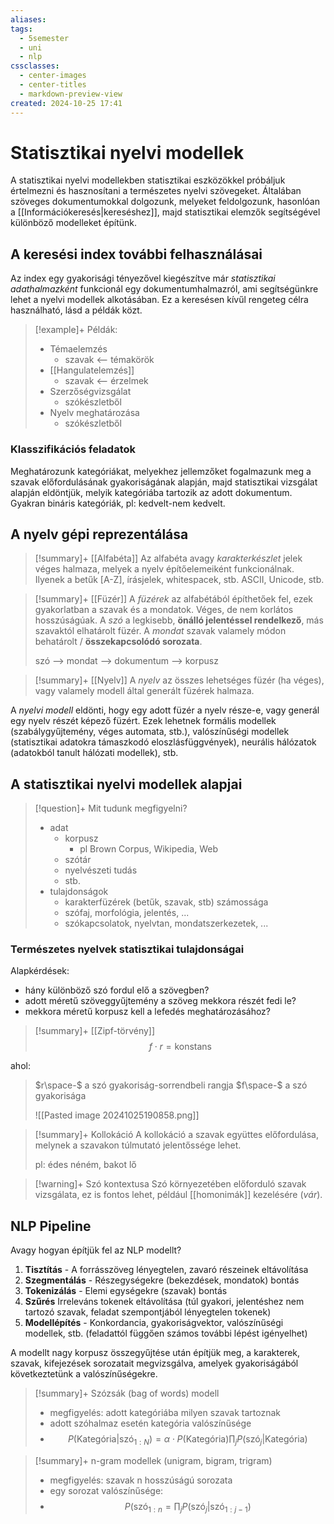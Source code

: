 ```yaml
---
aliases: 
tags:
  - 5semester
  - uni
  - nlp
cssclasses:
  - center-images
  - center-titles
  - markdown-preview-view
created: 2024-10-25 17:41
---
```



# Statisztikai nyelvi modellek

A statisztikai nyelvi modellekben statisztikai eszközökkel próbáljuk értelmezni és hasznosítani a természetes nyelvi szövegeket. Általában szöveges dokumentumokkal dolgozunk, melyeket feldolgozunk, hasonlóan a [[Információkeresés|kereséshez]], majd statisztikai elemzők segítségével különböző modelleket építünk.

## A keresési index további felhasználásai

Az index egy gyakorisági tényezővel kiegészítve már *statisztikai adathalmazként* funkcionál egy dokumentumhalmazról, ami segítségünkre lehet a nyelvi modellek alkotásában. Ez a keresésen kívűl rengeteg célra használható, lásd a példák közt.

>[!example]+ Példák:
>- Témaelemzés
>	- szavak <-- témakörök
>- [[Hangulatelemzés]]
>	- szavak <-- érzelmek
>- Szerzőségvizsgálat
>	- szókészletből
>- Nyelv meghatározása
>	- szókészletből

### Klasszifikációs feladatok

Meghatározunk kategóriákat, melyekhez jellemzőket fogalmazunk meg a szavak előfordulásának gyakoriságának alapján, majd statisztikai vizsgálat alapján eldöntjük, melyik kategóriába tartozik az adott dokumentum. Gyakran bináris kategóriák, pl: kedvelt-nem kedvelt.

## A nyelv gépi reprezentálása

>[!summary]+ [[Alfabéta]]
>Az alfabéta avagy *karakterkészlet* jelek véges halmaza, melyek a nyelv építőelemeiként funkcionálnak. Ilyenek a betűk \[A-Z\], írásjelek, whitespacek, stb. ASCII, Unicode, stb.

>[!summary]+ [[Füzér]]
>A *füzérek* az alfabétából építhetőek fel, ezek gyakorlatban a szavak és a mondatok. Véges, de nem korlátos hosszúságúak. A *szó* a legkisebb, **önálló jelentéssel rendelkező**, más szavaktól elhatárolt füzér. A *mondat* szavak valamely módon behatárolt / **összekapcsolódó sorozata**.
>
>szó --> mondat --> dokumentum --> korpusz

>[!summary]+ [[Nyelv]]
>A *nyelv* az összes lehetséges füzér (ha véges), vagy valamely modell által generált füzérek halmaza.

A *nyelvi modell* eldönti, hogy egy adott füzér a nyelv része-e, vagy generál egy nyelv részét képező füzért. Ezek lehetnek formális modellek (szabálygyűjtemény, véges automata, stb.), valószínűségi modellek (statisztikai adatokra támaszkodó eloszlásfüggvények), neurális hálózatok (adatokból tanult hálózati modellek), stb.



## A statisztikai nyelvi modellek alapjai

>[!question]+ Mit tudunk megfigyelni?
>- adat
>	- korpusz
>		- pl Brown Corpus, Wikipedia, Web
>	- szótár
>	- nyelvészeti tudás
>	- stb.
>- tulajdonságok
>	- karakterfüzérek (betűk, szavak, stb) számossága
>	- szófaj, morfológia, jelentés, ...
>	- szókapcsolatok, nyelvtan, mondatszerkezetek, ...

### Természetes nyelvek statisztikai tulajdonságai

Alapkérdések:
- hány különböző szó fordul elő a szövegben?
- adott méretű szöveggyűjtemény a szöveg mekkora részét fedi le?
- mekkora méretű korpusz kell a lefedés meghatározásához?

>[!summary]+ [[Zipf-törvény]]
>$$
>f\cdot r=\text{konstans}
>$$
>
ahol:
> $r\space-$ a szó gyakoriság-sorrendbeli rangja
> $f\space-$ a szó gyakorisága
> 
> ![[Pasted image 20241025190858.png]]

>[!summary]+ Kollokáció
>A kollokáció a szavak együttes előfordulása, melynek a szavakon túlmutató jelentőssége lehet.
>
>pl: édes néném, bakot lő

>[!warning]+ Szó kontextusa
>Szó környezetében előforduló szavak vizsgálata, ez is fontos lehet, például [[homonimák]] kezelésére (*vár*).

## NLP Pipeline

Avagy hogyan építjük fel az NLP modellt?

1. **Tisztítás** - A forrásszöveg lényegtelen, zavaró részeinek eltávolítása
2. **Szegmentálás** - Részegységekre (bekezdések, mondatok) bontás
3. **Tokenizálás** - Elemi egységekre (szavak) bontás
4. **Szűrés** Irreleváns tokenek eltávolítása (túl gyakori, jelentéshez nem tartozó szavak, feladat szempontjából lényegtelen tokenek)
5. **Modellépítés** - Konkordancia, gyakoriságvektor, valószínűségi modellek, stb. (feladattól függően számos további lépést igényelhet)

A modellt nagy korpusz összegyűjtése után építjük meg, a karakterek, szavak, kifejezések sorozatait megvizsgálva, amelyek gyakoriságából következtetünk a valószínűségekre.


>[!summary]+ Szózsák (bag of words) modell
>- megfigyelés: adott kategóriába milyen szavak tartoznak
>- adott szóhalmaz esetén kategória valószínűsége
>- $$
> P(\text{Kategória}|\text{szó}_{1:N})=\alpha \cdot P(\text{Kategória})\prod_{j}P(\text{szó}_{j}|\text{Kategória})
> $$ 

>[!summary]+ n-gram modellek (unigram, bigram, trigram)
>- megfigyelés: szavak n hosszúságú sorozata
>- egy sorozat valószínűsége:
>- $$
>P(  \text{szó}_{1:n}=\prod_{j}P(\text{szó}_{j}|\text{szó}_{1:j-1})
>$$
